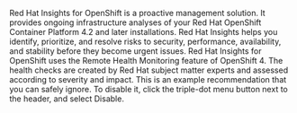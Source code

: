 Red Hat Insights for OpenShift is a proactive management solution. It provides ongoing infrastructure analyses of your Red Hat OpenShift Container Platform 4.2 and later installations. Red Hat Insights helps you identify, prioritize, and resolve risks to security, performance, availability, and stability before they become urgent issues.
Red Hat Insights for OpenShift uses the Remote Health Monitoring feature of OpenShift 4. The health checks are created by Red Hat subject matter experts and assessed according to severity and impact.
This is an example  recommendation that you can safely ignore. To disable it, click  the triple-dot menu button next to the header, and select Disable.
